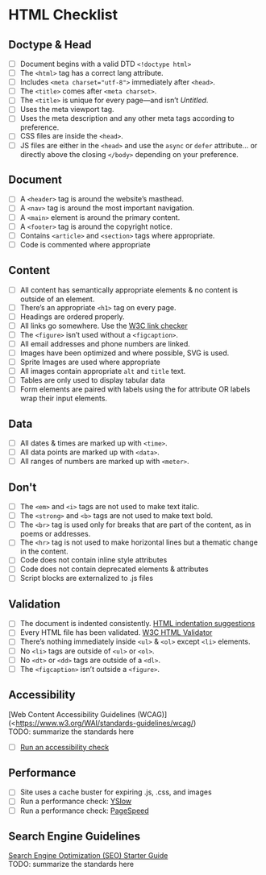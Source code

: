 # HTML Checklist


## Doctype & Head

- [ ] Document begins with a valid DTD `<!doctype html>`
- [ ] The `<html>` tag has a correct lang attribute.
- [ ] Includes `<meta charset="utf-8">` immediately after `<head>`.
- [ ] The `<title>` comes after `<meta charset>`.
- [ ] The `<title>` is unique for every page—and isn’t *Untitled*.
- [ ] Uses the meta viewport tag.
- [ ] Uses the meta description and any other meta tags according to preference.
- [ ] CSS files are inside the `<head>`.
- [ ] JS files are either in the `<head>` and use the `async` or `defer` attribute... or directly above the closing `</body>` depending on your preference.

## Document

- [ ] A `<header>` tag is around the website’s masthead.
- [ ] A `<nav>` tag is around the most important navigation.
- [ ] A `<main>` element is around the primary content.
- [ ] A `<footer>` tag is around the copyright notice.
- [ ] Contains `<article>` and `<section>` tags where appropriate.
- [ ] Code is commented where appropriate

## Content

- [ ] All content has semantically appropriate elements & no content is outside of an element.
- [ ] There’s an appropriate `<h1>` tag on every page.
- [ ] Headings are ordered properly.
- [ ] All links go somewhere. Use the [W3C link checker](http://validator.w3.org/checklink)
- [ ] The `<figure>` isn’t used without a `<figcaption>`.
- [ ] All email addresses and phone numbers are linked.
- [ ] Images have been optimized and where possible, SVG is used.
- [ ] Sprite Images are used where appropriate
- [ ] All images contain appropriate `alt` and `title` text.
- [ ] Tables are only used to display tabular data
- [ ] Form elements are paired with labels using the for attribute OR labels wrap their input elements.

## Data

- [ ] All dates & times are marked up with `<time>`.
- [ ] All data points are marked up with `<data>`.
- [ ] All ranges of numbers are marked up with `<meter>`.

## Don't

- [ ] The `<em>` and `<i>` tags are not used to make text italic.
- [ ] The `<strong>` and `<b>` tags are not used to make text bold.
- [ ] The `<br>` tag is used only for breaks that are part of the content, as in poems or addresses.
- [ ] The `<hr>` tag is not used to make horizontal lines but a thematic change in the content.
- [ ] Code does not contain inline style attributes
- [ ] Code does not contain deprecated elements & attributes
- [ ] Script blocks are externalized to .js files

## Validation

- [ ] The document is indented consistently. [HTML indentation suggestions](https://learn-the-web.algonquindesign.ca/topics/html-indentation/)
- [ ] Every HTML file has been validated. [W3C HTML Validator](http://validator.w3.org/)
- [ ] There’s nothing immediately inside `<ul>` & `<ol>` except `<li>` elements.
- [ ] No `<li>` tags are outside of `<ul>` or `<ol>`.
- [ ] No `<dt>` or `<dd>` tags are outside of a `<dl>`.
- [ ] The `<figcaption>` isn’t outside a `<figure>`.

## Accessibility

[Web Content Accessibility Guidelines (WCAG)](<https://www.w3.org/WAI/standards-guidelines/wcag/)  
TODO: summarize the standards here
- [ ] [Run an accessibility check](http://www.cynthiasays.com/)

## Performance

- [ ] Site uses a cache buster for expiring .js, .css, and images
- [ ] Run a performance check: [YSlow](http://yslow.org/)  
- [ ] Run a performance check: [PageSpeed](https://developers.google.com/speed/pagespeed/insights/)

## Search Engine Guidelines

[Search Engine Optimization (SEO) Starter Guide](https://support.google.com/webmasters/answer/7451184#)  
TODO: summarize the standards here
